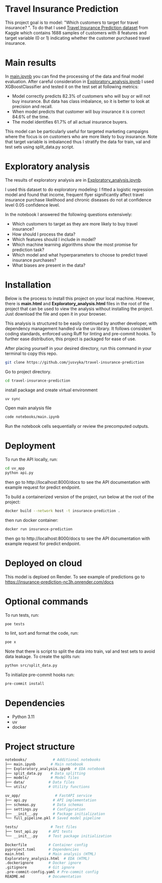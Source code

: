 # Travel Insurance Prediction

This project goal is to model: "Which customers to target for travel insurance? ". To do that I used [Travel Insurance Prediction dataset](https://www.kaggle.com/datasets/teerthsharma/travel-insurance-prediction-data-set) from Kaggle which contains 1688 samples of customers with 8 features and target variable (0 or 1) indicating whether the customer purchased travel insurance.

# Main results

In [main.ipynb](./src/main.ipynb) you can find the processing of the data and final model evaluation. After careful consideration in [Exploratory_analysis.ipynb](./src/Exploratory_analysis.ipynb) I used XGBoostClassifier and tested it on the test set at following metrics:
- Model correctly predicts 82.3% of customers who will buy or will not buy insurance. But data has class imbalance, so it is better to look at precision and recall.
- When model predicts that customer will buy insurance it is correct 84.6% of the time.
- The model identifies 61.7% of all actual insurance buyers.

This model can be particularly useful for targeted marketing campaigns where the focus is on customers who are more likely to buy insurance. Note that target variable is imbalanced thus I stratify the data for train, val and test sets using split_data.py script.

# Exploratory analysis
The results of exploratory analysis are in [Exploratory_analysis.ipynb](./src/Exploratory_analysis.ipynb).

I used this dataset to do exploratory modeling: I fitted a logistic regression model and found that income, frequent flyer significantly affect travel insurance purchase likelihood and chronic diseases do not at confidence level 0.05 confidence level.

In the notebook I answered the following questions extensively:
- Which customers to target as they are more likely to buy travel insurance?
- How should I process the data?
- Which features should I include in model?
- Which machine learning algorithms show the most promise for prediction task?
- Which model and what hyperparameters to choose to predict travel insurance purchases?
- What biases are present in the data?

# Installation
Below is the process to install this project on your local machine. However, there is **main.html** and **Exploratory_analysis.html** files in the root of the project that can be used to view the analysis without installing the project. Just download the file and open it in your browser.

This analysis is structured to be easily continued by another developer, with dependency management handled via the uv library. It follows consistent coding standards, enforced using Ruff for linting and pre-commit hooks. To further ease distribution, this project is packaged for ease of use.

After placing yourself in your desired directory, run this command in your terminal to copy this repo.
```bash
git clone https://github.com/jusvyka/travel-insurance-prediction
```
Go to project directory.
```bash
cd travel-insurance-prediction
```
install package and create virtual environment
```bash
uv sync
```
Open main analysis file
```bash
code notebooks/main.ipynb
```
Run the notebook cells sequentially or review the precomputed outputs.

# Deployment

To run the API locally, run:
```bash
cd uv_app
python api.py
```
then go to http://localhost:8000/docs to see the API documentation with example request for predict endpoint.

To build a containerized version of the project, run below at the root of the project:
```bash
docker build --network host -t insurance-prediction .
```

then run docker container:
```bash
docker run insurance-prediction
```
then go to http://localhost:8000/docs to see the API documentation with example request for predict endpoint.


# Deployed on cloud

This model is deploed on Render. To see example of predictions go to https://insurance-prediction-nc3h.onrender.com/docs

# Optional commands

To run tests, run:
```bash
poe tests
```

to lint, sort and format the code, run:
```bash
poe x
```

Note that there is script to split the data into train, val and test sets to avoid data leakage. To create the splits run:
```bash
python src/split_data.py
```

To initialize pre-commit hooks run:
```bash
pre-commit install
```

# Dependencies

- Python 3.11
- uv
- docker

# Project structure

```bash
notebooks/            # Additional notebooks
├── main.ipynb       # Main notebook
├── Exploratory_analysis.ipynb  # EDA notebook
├── split_data.py    # Data splitting
├── models/          # Model files
├── data/           # Data files
└── utils/          # Utility functions

uv_app/                # FastAPI service
├── api.py            # API implementation
├── schemas.py        # Data schemas
├── settings.py       # Configuration
├── __init__.py       # Package initialization
└── full_pipeline.pkl # Saved model pipeline

tests/               # Test files
├── test_api.py     # API tests
└── __init__.py     # Test package initialization

Dockerfile          # Container config
pyproject.toml      # Dependencies
main.html           # Main analysis (HTML)
Exploratory_analysis.html  # EDA (HTML)
.dockerignore       # Docker ignore
.gitignore          # Git ignore
.pre-commit-config.yaml # Pre-commit config
README.md           # Documentation
```
